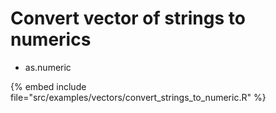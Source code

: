 # Convert vector of strings to numerics

* as.numeric

{% embed include file="src/examples/vectors/convert_strings_to_numeric.R" %}



